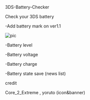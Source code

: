 3DS-Battery-Checker

Check your 3DS battery

-Add battery mark on ver1.1

![pic](https://user-images.githubusercontent.com/45873899/50562547-f974ad80-0d57-11e9-8b3e-1a7a2269ce63.png)


-Battery level

-Battery voltage

-Battery charge

-Battery state save (news list)


credit

Core_2_Extreme , yoruto (icon&banner)
